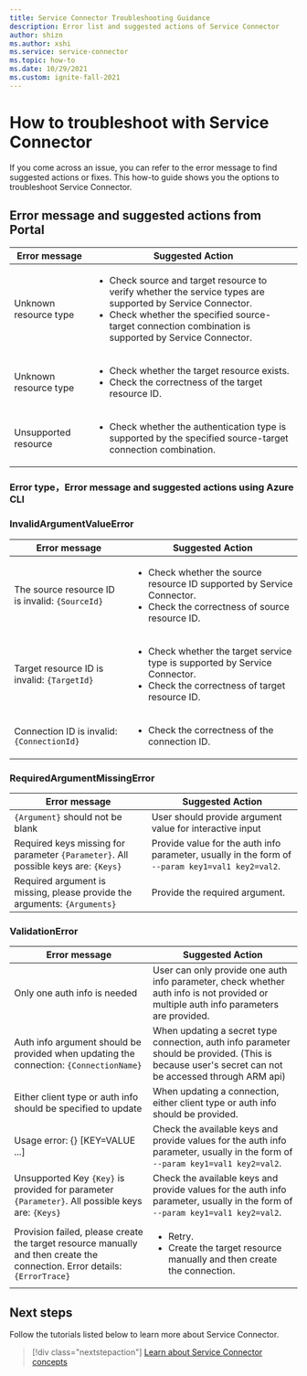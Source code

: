 ```yaml
---
title: Service Connector Troubleshooting Guidance
description: Error list and suggested actions of Service Connector
author: shizn
ms.author: xshi
ms.service: service-connector
ms.topic: how-to
ms.date: 10/29/2021
ms.custom: ignite-fall-2021
---
```


# How to troubleshoot with Service Connector

If you come across an issue, you can refer to the error message to find suggested actions or fixes. This how-to guide shows you the options to troubleshoot Service Connector.

## Error message and suggested actions from Portal

| Error message | Suggested Action |
| --- | --- |
| Unknown resource type | <ul><li>Check source and target resource to verify whether the service types are supported by Service Connector.</li><li>Check whether the specified source-target connection combination is supported by Service Connector.</li></ul> |
| Unknown resource type | <ul><li>Check whether the target resource exists.</li><li>Check the correctness of the target resource ID.</li></ul> |
| Unsupported resource | <ul><li>Check whether the authentication type is supported by the specified source-target connection combination.</li></ul> |

### Error type，Error message and suggested actions using Azure CLI

### InvalidArgumentValueError


| Error message | Suggested Action |
| --- | --- |
| The source resource ID is invalid: `{SourceId}` | <ul><li>Check whether the source resource ID supported by Service Connector.</li><li>Check the correctness of source resource ID.</li></ul> |
| Target resource ID is invalid: `{TargetId}` | <ul><li>Check whether the target service type is supported by Service Connector.</li><li>Check the correctness of target resource ID.</li></ul> |
| Connection ID is invalid: `{ConnectionId}` | <ul><li>Check the correctness of the connection ID.</li></ul> |


### RequiredArgumentMissingError

| Error message | Suggested Action |
| --- | --- |
| `{Argument}` should not be blank | User should provide argument value for interactive input |
| Required keys missing for parameter `{Parameter}`. All possible keys are: `{Keys}` | Provide value for the auth info parameter, usually in the form of `--param key1=val1 key2=val2`. |
| Required argument is missing, please provide the arguments: `{Arguments}` | Provide the required argument. | 

### ValidationError

| Error message | Suggested Action |
| --- | --- |
| Only one auth info is needed | User can only provide one auth info parameter, check whether auth info is not provided or multiple auth info parameters are provided. |
| Auth info argument should be provided when updating the connection: `{ConnectionName}` | When updating a secret type connection, auth info parameter should be provided. (This is because user's secret can not be accessed through ARM api) |
| Either client type or auth info should be specified to update | When updating a connection, either client type or auth info should be provided. |
| Usage error: {} [KEY=VALUE ...] | Check the available keys and provide values for the auth info parameter, usually in the form of `--param key1=val1 key2=val2`. |
| Unsupported Key `{Key}` is provided for parameter `{Parameter}`. All possible keys are: `{Keys}` | Check the available keys and provide values for the auth info parameter, usually in the form of `--param key1=val1 key2=val2`. |
| Provision failed, please create the target resource manually and then create the connection. Error details: `{ErrorTrace}` | <ul><li>Retry.</li><li>Create the target resource manually and then create the connection.</li></ul> |

## Next steps

Follow the tutorials listed below to learn more about Service Connector.

> [!div class="nextstepaction"]
> [Learn about Service Connector concepts](./concept-service-connector-internals.md)
